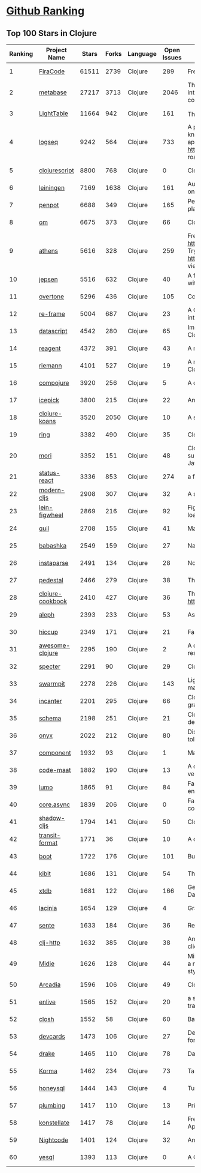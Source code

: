 [Github Ranking](../README.md)
==========

## Top 100 Stars in Clojure

| Ranking | Project Name | Stars | Forks | Language | Open Issues | Description | Last Commit |
| ------- | ------------ | ----- | ----- | -------- | ----------- | ----------- | ----------- |
| 1 | [FiraCode](https://github.com/tonsky/FiraCode) | 61511 | 2739 | Clojure | 289 | Free monospaced font with programming ligatures | 2022-01-19T15:53:03Z |
| 2 | [metabase](https://github.com/metabase/metabase) | 27217 | 3713 | Clojure | 2046 | The simplest, fastest way to get business intelligence and analytics  to everyone in your company :yum: | 2022-01-21T02:56:58Z |
| 3 | [LightTable](https://github.com/LightTable/LightTable) | 11664 | 942 | Clojure | 161 | The Light Table IDE ⛺ | 2022-01-15T06:01:20Z |
| 4 | [logseq](https://github.com/logseq/logseq) | 9242 | 564 | Clojure | 733 | A privacy-first, open-source platform for knowledge management and collaboration. Desktop app download link: https://github.com/logseq/logseq/releases, roadmap: https://trello.com/b/8txSM12G/roadmap | 2022-01-21T02:24:40Z |
| 5 | [clojurescript](https://github.com/clojure/clojurescript) | 8800 | 768 | Clojure | 0 | Clojure to JS compiler | 2022-01-05T18:33:12Z |
| 6 | [leiningen](https://github.com/technomancy/leiningen) | 7169 | 1638 | Clojure | 161 | Automate Clojure projects without setting your hair on fire. | 2022-01-06T23:30:47Z |
| 7 | [penpot](https://github.com/penpot/penpot) | 6688 | 349 | Clojure | 165 | Penpot - The Open-Source design & prototyping platform | 2022-01-20T21:28:42Z |
| 8 | [om](https://github.com/omcljs/om) | 6675 | 373 | Clojure | 66 | ClojureScript interface to Facebook's React | 2020-08-17T12:30:25Z |
| 9 | [athens](https://github.com/athensresearch/athens) | 5616 | 328 | Clojure | 259 | Free self-hosted desktop app: https://github.com/athensresearch/athens/releases; Try the demo at https://athensresearch.github.io/athens; Docs viewable at https://athensresearch.github.io/docs/ | 2022-01-20T20:07:29Z |
| 10 | [jepsen](https://github.com/jepsen-io/jepsen) | 5516 | 632 | Clojure | 40 | A framework for distributed systems verification, with fault injection | 2022-01-20T14:44:54Z |
| 11 | [overtone](https://github.com/overtone/overtone) | 5296 | 436 | Clojure | 105 | Collaborative Programmable Music  | 2021-10-16T13:58:09Z |
| 12 | [re-frame](https://github.com/day8/re-frame) | 5004 | 687 | Clojure | 23 | A ClojureScript framework for building user interfaces, leveraging React | 2021-12-27T16:06:58Z |
| 13 | [datascript](https://github.com/tonsky/datascript) | 4542 | 280 | Clojure | 65 | Immutable database and Datalog query engine for Clojure, ClojureScript and JS | 2022-01-20T14:34:32Z |
| 14 | [reagent](https://github.com/reagent-project/reagent) | 4372 | 391 | Clojure | 43 | A minimalistic ClojureScript interface to React.js | 2022-01-10T22:24:50Z |
| 15 | [riemann](https://github.com/riemann/riemann) | 4101 | 527 | Clojure | 19 | A network event stream processing system, in Clojure. | 2022-01-20T18:21:25Z |
| 16 | [compojure](https://github.com/weavejester/compojure) | 3920 | 256 | Clojure | 5 | A concise routing library for Ring/Clojure | 2021-08-25T20:45:41Z |
| 17 | [icepick](https://github.com/frankiesardo/icepick) | 3800 | 215 | Clojure | 22 | Android Instance State made easy | 2021-05-26T07:01:41Z |
| 18 | [clojure-koans](https://github.com/functional-koans/clojure-koans) | 3520 | 2050 | Clojure | 10 | A set of exercises for learning Clojure | 2021-12-17T13:07:01Z |
| 19 | [ring](https://github.com/ring-clojure/ring) | 3382 | 490 | Clojure | 35 | Clojure HTTP server abstraction | 2022-01-15T14:34:44Z |
| 20 | [mori](https://github.com/swannodette/mori) | 3352 | 151 | Clojure | 48 | ClojureScript's persistent data structures and supporting API from the comfort of vanilla JavaScript | 2020-04-19T19:59:59Z |
| 21 | [status-react](https://github.com/status-im/status-react) | 3336 | 853 | Clojure | 274 | a free (libre) open source, mobile OS for Ethereum | 2022-01-20T21:23:41Z |
| 22 | [modern-cljs](https://github.com/magomimmo/modern-cljs) | 2908 | 307 | Clojure | 32 | A series of tutorials on ClojureScript | 2020-10-09T18:44:09Z |
| 23 | [lein-figwheel](https://github.com/bhauman/lein-figwheel) | 2869 | 216 | Clojure | 92 | Figwheel builds your ClojureScript code and hot loads it into the browser as you are coding! | 2021-11-02T13:59:35Z |
| 24 | [quil](https://github.com/quil/quil) | 2708 | 155 | Clojure | 41 | Main repo. Quil source code. | 2022-01-14T14:50:37Z |
| 25 | [babashka](https://github.com/babashka/babashka) | 2549 | 159 | Clojure | 27 | Native, fast starting Clojure interpreter for scripting | 2022-01-20T13:53:54Z |
| 26 | [instaparse](https://github.com/Engelberg/instaparse) | 2491 | 134 | Clojure | 28 | None | 2020-08-10T20:17:07Z |
| 27 | [pedestal](https://github.com/pedestal/pedestal) | 2466 | 279 | Clojure | 38 | The Pedestal Server-side Libraries | 2022-01-12T17:00:59Z |
| 28 | [clojure-cookbook](https://github.com/clojure-cookbook/clojure-cookbook) | 2410 | 427 | Clojure | 36 | This is the home of O'Reilly's Clojure Cookbook - http://clojure-cookbook.com | 2021-10-31T20:56:25Z |
| 29 | [aleph](https://github.com/clj-commons/aleph) | 2393 | 233 | Clojure | 53 | Asynchronous communication for Clojure | 2022-01-10T16:59:56Z |
| 30 | [hiccup](https://github.com/weavejester/hiccup) | 2349 | 171 | Clojure | 21 | Fast library for rendering HTML in Clojure | 2022-01-20T14:43:48Z |
| 31 | [awesome-clojure](https://github.com/razum2um/awesome-clojure) | 2295 | 190 | Clojure | 2 | A curated list of awesome Clojure libraries and resources. Inspired by awesome-... stuff | 2022-01-16T08:17:31Z |
| 32 | [specter](https://github.com/redplanetlabs/specter) | 2291 | 90 | Clojure | 29 | Clojure(Script)'s missing piece | 2021-08-27T21:45:31Z |
| 33 | [swarmpit](https://github.com/swarmpit/swarmpit) | 2278 | 226 | Clojure | 143 | Lightweight mobile-friendly Docker Swarm management UI | 2021-12-19T15:04:25Z |
| 34 | [incanter](https://github.com/incanter/incanter) | 2201 | 295 | Clojure | 66 | Clojure-based, R-like statistical computing and graphics environment for the JVM | 2020-03-20T12:23:59Z |
| 35 | [schema](https://github.com/plumatic/schema) | 2198 | 251 | Clojure | 21 | Clojure(Script) library for declarative data description and validation | 2021-12-03T18:11:55Z |
| 36 | [onyx](https://github.com/onyx-platform/onyx) | 2022 | 212 | Clojure | 80 | Distributed, masterless, high performance, fault tolerant data processing | 2019-08-31T10:58:07Z |
| 37 | [component](https://github.com/stuartsierra/component) | 1932 | 93 | Clojure | 1 | Managed lifecycle of stateful objects in Clojure | 2020-03-07T16:54:18Z |
| 38 | [code-maat](https://github.com/adamtornhill/code-maat) | 1882 | 190 | Clojure | 13 | A command line tool to mine and analyze data from version-control systems | 2021-12-29T08:44:28Z |
| 39 | [lumo](https://github.com/anmonteiro/lumo) | 1865 | 91 | Clojure | 84 | Fast, cross-platform, standalone ClojureScript environment | 2021-09-21T01:50:22Z |
| 40 | [core.async](https://github.com/clojure/core.async) | 1839 | 206 | Clojure | 0 | Facilities for async programming and communication in Clojure | 2022-01-11T04:32:55Z |
| 41 | [shadow-cljs](https://github.com/thheller/shadow-cljs) | 1794 | 141 | Clojure | 50 | ClojureScript compilation made easy | 2022-01-15T07:07:28Z |
| 42 | [transit-format](https://github.com/cognitect/transit-format) | 1771 | 36 | Clojure | 10 | A data interchange format. | 2019-11-08T19:00:31Z |
| 43 | [boot](https://github.com/boot-clj/boot) | 1722 | 176 | Clojure | 101 | Build tooling for Clojure. | 2021-04-22T20:43:31Z |
| 44 | [kibit](https://github.com/jonase/kibit) | 1686 | 131 | Clojure | 54 | There's a function for that! | 2022-01-05T23:13:03Z |
| 45 | [xtdb](https://github.com/xtdb/xtdb) | 1681 | 122 | Clojure | 166 | General-purpose bitemporal database for SQL, Datalog & graph queries. Developed by @juxt | 2022-01-20T16:09:58Z |
| 46 | [lacinia](https://github.com/walmartlabs/lacinia) | 1654 | 129 | Clojure | 4 | GraphQL implementation in pure Clojure | 2022-01-14T22:17:17Z |
| 47 | [sente](https://github.com/ptaoussanis/sente) | 1633 | 184 | Clojure | 36 | Realtime web comms for Clojure/Script | 2021-12-28T17:57:14Z |
| 48 | [clj-http](https://github.com/dakrone/clj-http) | 1632 | 385 | Clojure | 38 | An idiomatic clojure http client wrapping the apache client. Offically supported version. | 2022-01-21T00:27:22Z |
| 49 | [Midje](https://github.com/marick/Midje) | 1626 | 128 | Clojure | 44 | Midje provides a migration path from clojure.test to a more flexible, readable, abstract, and gracious style of testing | 2021-10-27T14:44:38Z |
| 50 | [Arcadia](https://github.com/arcadia-unity/Arcadia) | 1596 | 106 | Clojure | 49 | Clojure in Unity | 2021-11-26T21:30:13Z |
| 51 | [enlive](https://github.com/cgrand/enlive) | 1565 | 152 | Clojure | 20 | a selector-based (à la CSS) templating and transformation system for Clojure | 2022-01-17T12:51:48Z |
| 52 | [closh](https://github.com/dundalek/closh) | 1552 | 58 | Clojure | 60 | Bash-like shell based on Clojure | 2021-02-10T22:26:58Z |
| 53 | [devcards](https://github.com/bhauman/devcards) | 1473 | 106 | Clojure | 27 | Devcards aims to provide a visual REPL experience for ClojureScript | 2020-05-27T13:53:57Z |
| 54 | [drake](https://github.com/Factual/drake) | 1465 | 110 | Clojure | 78 | Data workflow tool, like a "Make for data" | 2018-12-12T22:36:59Z |
| 55 | [Korma](https://github.com/korma/Korma) | 1462 | 234 | Clojure | 73 | Tasty SQL for Clojure. | 2020-10-15T17:12:25Z |
| 56 | [honeysql](https://github.com/seancorfield/honeysql) | 1444 | 143 | Clojure | 4 | Turn Clojure data structures into SQL | 2022-01-20T21:13:41Z |
| 57 | [plumbing](https://github.com/plumatic/plumbing) | 1417 | 110 | Clojure | 13 | Prismatic's Clojure(Script) utility belt | 2021-12-03T18:14:19Z |
| 58 | [konstellate](https://github.com/jeremykross/konstellate) | 1417 | 78 | Clojure | 14 | Free and Open Source GUI to Visualize Kubernetes Applications. | 2019-07-25T15:08:39Z |
| 59 | [Nightcode](https://github.com/oakes/Nightcode) | 1401 | 124 | Clojure | 32 | An IDE for Clojure | 2021-04-24T06:40:22Z |
| 60 | [yesql](https://github.com/krisajenkins/yesql) | 1393 | 113 | Clojure | 0 | A Clojure library for using SQL. | 2021-07-13T19:00:17Z |

